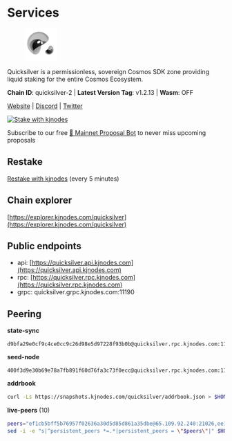 # Services

<figure><img src="https://raw.githubusercontent.com/kj89/cosmos-images/main/logos/quicksilver.png" alt=""><figcaption></figcaption></figure>

Quicksilver is a permissionless, sovereign Cosmos SDK zone providing liquid staking for the entire Cosmos Ecosystem.

**Chain ID**: quicksilver-2 | **Latest Version Tag**: v1.2.13 | **Wasm**: OFF

[Website](https://quicksilver.zone) | [Discord](https://discord.gg/quicksilverprotocol) | [Twitter](https://twitter.com/quicksilverzone)

[![Stake with kjnodes](https://i.ibb.co/cr44Q8j/button-stake-with-kjnodes.png)](https://restake.app/quicksilver/quickvaloper1fqfgpwdngmmay6ah7mg9y4k7ayykpzu6l3ht2m)

Subscribe to our free [🤖 Mainnet Proposal Bot](https://t.me/kjnodes_proposal_bot) to never miss upcoming proposals

## Restake

[Restake with kjnodes](https://restake.app/quicksilver/quickvaloper1fqfgpwdngmmay6ah7mg9y4k7ayykpzu6l3ht2m) (every 5 minutes)
## Chain explorer
[https://explorer.kjnodes.com/quicksilver](https://explorer.kjnodes.com/quicksilver)

## Public endpoints

* api: [https://quicksilver.api.kjnodes.com](https://quicksilver.api.kjnodes.com)
* rpc: [https://quicksilver.rpc.kjnodes.com](https://quicksilver.rpc.kjnodes.com)
* grpc: quicksilver.grpc.kjnodes.com:11190

## Peering

**state-sync**

```text
d9bfa29e0cf9c4ce0cc9c26d98e5d97228f93b0b@quicksilver.rpc.kjnodes.com:11156
```

**seed-node**

```text
400f3d9e30b69e78a7fb891f60d76fa3c73f0ecc@quicksilver.rpc.kjnodes.com:11159
```

**addrbook**
```bash
curl -Ls https://snapshots.kjnodes.com/quicksilver/addrbook.json > $HOME/.quicksilverd/config/addrbook.json
```

**live-peers** (10)
```bash
peers="ef1cb5bff5b76957f02636a30d5d85d861a35dbe@65.109.92.240:21026,ee14b4bbeb436056952c8e4e7c84826dfb92143b@65.109.105.17:26656,58fe3a7b075e7302f8b46b8171a0aa19ff4a427a@65.108.195.29:31126,c3ec2daba16e457ca5117079f34ff49e99e7572d@65.109.94.221:35656,161f453c9ff27f3120ec5078f56b505316fbc720@65.108.6.45:61156,ae353518e6009eb48d80ccf6a006a9644e9dd309@146.19.24.101:26656,6053a39e67c6bae83430e354f53d99e160e4964b@65.109.28.177:28656,995fcd08f3423266338effe441804a5490a728a7@37.59.21.96:11156,e1a24aaba30a8ff21e52fed92b96b36156b52e80@51.161.208.88:26656,d9bfa29e0cf9c4ce0cc9c26d98e5d97228f93b0b@65.109.88.38:11156"
sed -i -e "s|^persistent_peers *=.*|persistent_peers = \"$peers\"|" $HOME/.quicksilverd/config/config.toml
```
